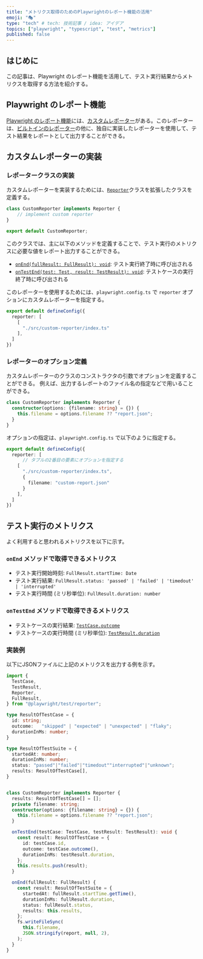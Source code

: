 ```yaml
---
title: "メトリクス取得のためのPlaywrightのレポート機能の活用"
emoji: "🎭"
type: "tech" # tech: 技術記事 / idea: アイデア
topics: ["playwright", "typescript", "test", "metrics"]
published: false
---
```


## はじめに

この記事は、Playwright のレポート機能を活用して、テスト実行結果からメトリクスを取得する方法を紹介する。

## Playwright のレポート機能

[Playwright のレポート機能](https://playwright.dev/docs/test-reporters)には、[カスタムレポーター](https://playwright.dev/docs/test-reporters#custom-reporters)がある。このレポーターは、[ビルトインのレポーター](https://playwright.dev/docs/test-reporters#built-in-reporters)の他に、独自に実装したレポーターを使用して、テスト結果をレポートとして出力することができる。

## カスタムレポーターの実装

### レポータークラスの実装

カスタムレポーターを実装するためには、[`Reporter`](https://playwright.dev/docs/api/class-reporter)クラスを拡張したクラスを定義する。

```typescript:src/custom-reporter/index.ts
class CustomReporter implements Reporter {
    // implement custom reporter
}

export default CustomReporter;
```

このクラスでは、主に以下のメソッドを定義することで、テスト実行のメトリクスに必要な値をレポート出力することができる。

- [`onEnd(fullResult: FullResult): void`](https://playwright.dev/docs/api/class-reporter#reporter-on-end): テスト実行終了時に呼び出される
- [`onTestEnd(test: Test, result: TestResult): void`](https://playwright.dev/docs/api/class-reporter#reporter-on-test-end): テストケースの実行終了時に呼び出される

このレポーターを使用するためには、`playwright.config.ts` で `reporter` オプションにカスタムレポーターを指定する。

```typescript:playwright.config.ts
export default defineConfig({
  reporter: [
    [
      "./src/custom-reporter/index.ts"
    ],
  ]
})
```

### レポーターのオプション定義

カスタムレポーターのクラスのコンストラクタの引数でオプションを定義することができる。
例えば、出力するレポートのファイル名の指定などで用いることができる。

```typescript:src/custom-reporter/index.ts
class CustomReporter implements Reporter {
  constructor(options: {filename: string} = {}) {
    this.filename = options.filename ?? "report.json";
  }
}
```

オプションの指定は、`playwright.config.ts` で以下のように指定する。

```typescript:playwright.config.ts
export default defineConfig({
  reporter: [
      // タプルの2番目の要素にオプションを指定する
    [
      "./src/custom-reporter/index.ts",
      {
        filename: "custom-report.json"
      }
    ],
  ]
})
```

## テスト実行のメトリクス

よく利用すると思われるメトリクスを以下に示す。

### `onEnd` メソッドで取得できるメトリクス

- テスト実行開始時刻: `FullResult.startTime: Date`
- テスト実行結果: `FullResult.status: 'passed' | 'failed' | 'timedout' | 'interrupted'`
- テスト実行時間 (ミリ秒単位): `FullResult.duration: number`

### `onTestEnd` メソッドで取得できるメトリクス

- テストケースの実行結果: [`TestCase.outcome`](https://playwright.dev/docs/api/class-testcase#test-case-outcome)
- テストケースの実行時間 (ミリ秒単位): [`TestResult.duration`](https://playwright.dev/docs/api/class-testresult#test-result-duration)

### 実装例

以下にJSONファイルに上記のメトリクスを出力する例を示す。

```typescript:src/custom-reporter/index.ts
import {
  TestCase,
  TestResult,
  Reporter,
  FullResult,
} from "@playwright/test/reporter";

type ResultOfTestCase = {
  id: string;
  outcome:   "skipped" | "expected" | "unexpected" | "flaky";
  durationInMs: number;
}

type ResultOfTestSuite = {
  startedAt: number;
  durationInMs: number;
  status: "passed"|"failed"|"timedout""interrupted"|"unknown";
  results: ResultOfTestCase[],
}


class CustomReporter implements Reporter {
  results: ResultOfTestCase[] = [];
  private filename: string;
  constructor(options: {filename: string} = {}) {
    this.filename = options.filename ?? "report.json";
  }

  onTestEnd(testCase: TestCase, testResult: TestResult): void {
    const result: ResultOfTestCase = {
      id: testCase.id,
      outcome: testCase.outcome(),
      durationInMs: testResult.duration,
    };
    this.results.push(result);
  }

  onEnd(fullResult: FullResult) {
    const result: ResultOfTestSuite = {
      startedAt: fullResult.startTime.getTime(),
      durationInMs: fullResult.duration,
      status: fullResult.status,
      results: this.results,
    };
    fs.writeFileSync(
      this.filename,
      JSON.stringify(report, null, 2),
    );
  }
}
```
